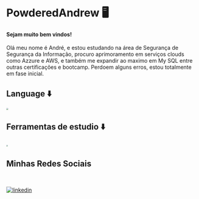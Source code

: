 # **PowderedAndrew**  :desktop_computer:

#### **Sejam muito bem vindos**!



Olá meu nome é André,  e estou estudando  na área de Segurança de Segurança da Informação, procuro aprimoramento em serviços clouds como Azzure e AWS, e também me expandir ao maximo em My SQL entre outras certificações e bootcamp. Perdoem alguns erros, estou totalmente em fase inicial.



## Language :arrow_down:

<img src="C:\Users\ignac\Pictures\1_rpYyNZvqfFej0FgWEW5p9Q.png" style="zoom: 33%;" />

##  Ferramentas de estudio :arrow_down: 



​                                                <img src="C:\Users\ignac\Pictures\file_type_vscode_icon_130084.webp" style="zoom:25%;" /> 



##  Minhas Redes Sociais



​    

[![linkedin](https://img.shields.io/badge/linkedin-000?style=for-the-badge&logo=linkedin&logoColor=blue)](https://www.linkedin.com/in/andr%C3%A9-ignacio-17977831/)

​     



